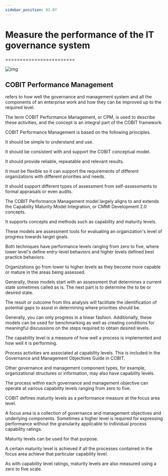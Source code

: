 ```yaml
---
sidebar_position: 02.07
---
```


# Measure the performance of the IT governance system
========================





![img](/img/Cobit_Measurement_Model.png)
 
## COBIT Performance Management 

refers to how well the governance and management system and all the components of an enterprise work and how they can be improved up to the required level. 

The term COBIT Performance Management, or CPM, is used to describe these activities, and the concept is an integral part of the COBIT framework. 

COBIT Performance Management is based on the following principles. 

It should be simple to understand and use. 

It should be consistent with and support the COBIT conceptual model. 

It should provide reliable, repeatable and relevant results.
 
It must be flexible so it can support the requirements of different organizations with different priorities and needs. 

It should support different types of assessment from self-assessments to formal appraisals or even audits. 

The COBIT Performance Management model largely aligns to and extends the Capability Maturity Model Integration, or CMMI Development 2.0 concepts. 

It supports concepts and methods such as capability and maturity levels. 

These models are assessment tools for evaluating an organization's level of progress towards target goals. 

Both techniques have performance levels ranging from zero to five, where lower level's define entry-level behaviors and higher levels defined best practice behaviors. 

Organizations go from lower to higher levels as they become more capable or mature in the areas being assessed. 

Generally, these models start with an assessment that determines a current state sometimes called as is. The next part is to determine the to be or desired state. 

The result or outcome from this analysis will facilitate the identification of potential gaps to assist in determining where priorities should be. 

Generally, you can only progress in a linear fashion. Additionally, these models can be used for benchmarking as well as creating conditions for meaningful discussions on the steps required to obtain desired levels. 

The capability level is a measure of how well a process is implemented and how well it is performing. 

Process activities are associated at capability levels. This is included in the Governance and Management Objectives Guide in COBIT. 

Other governance and management component types, for example, organizational structures or information, may also have capability levels. 

The process within each governance and management objective can operate at various capability levels ranging from zero to five. 

COBIT defines maturity levels as a performance measure at the focus area level. 

A focus area is a collection of governance and management objectives and underlying components. Sometimes a higher level is required for expressing performance without the granularity applicable to individual process capability ratings. 

Maturity levels can be used for that purpose. 

A certain maturity level is achieved if all the processes contained in the focus area achieve that particular capability level. 

As with capability level ratings, maturity levels are also measured using a zero to five scale.